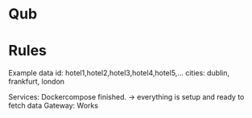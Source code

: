 # Qub

# Rules
Example data
id: hotel1,hotel2,hotel3,hotel4,hotel5,...
cities: dublin, frankfurt, london


Services: Dockercompose finished. -> everything is setup and ready to fetch data
Gateway: Works
